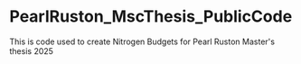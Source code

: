 # PearlRuston_MscThesis_PublicCode
This is code used to create Nitrogen Budgets for Pearl Ruston Master's thesis 2025
